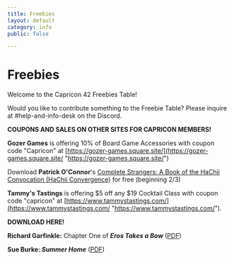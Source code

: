 ```yaml
---
title: Freebies
layout: default
category: info
public: false

---
```

# Freebies

Welcome to the Capricon 42 Freebies Table!

Would you like to contribute something to the Freebie Table? Please inquire at #help-and-info-desk on the Discord.

**COUPONS AND SALES ON OTHER SITES FOR CAPRICON MEMBERS!**

**Gozer Games** is offering 10% of Board Game Accessories with coupon code "Capricon" at [https://gozer-games.square.site/](https://gozer-games.square.site/ "https://gozer-games.square.site/")

Download **Patrick O'Connor**'s [Complete Strangers: A Book of the HaChii Convocation (HaChii Convergence)](https://www.amazon.com/dp/B08QJSNKWN) for free (beginning 2/3)

**Tammy's Tastings** is offering $5 off any $19 Cocktail Class with coupon code "capricon" at [https://www.tammystastings.com/](https://www.tammystastings.com/ "https://www.tammystastings.com/").

**DOWNLOAD HERE!**

**Richard Garfinkle:** Chapter One of **_Eros Takes a Bow_** ([PDF](/assets/images/eros-takes-a-bow-ch1.pdf))

**Sue Burke: _Summer Home_** ([PDF](/assets/images/summer-home-by-sue-burke.pdf))